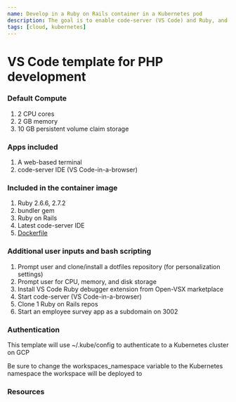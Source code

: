 ```yaml
---
name: Develop in a Ruby on Rails container in a Kubernetes pod
description: The goal is to enable code-server (VS Code) and Ruby, and Ruby on Rails
tags: [cloud, kubernetes]
---
```


# VS Code template for PHP development

### Default Compute
1. 2 CPU cores
1. 2 GB memory
1. 10 GB persistent volume claim storage

### Apps included
1. A web-based terminal
1. code-server IDE (VS Code-in-a-browser)

### Included in the container image
1. Ruby 2.6.6, 2.7.2
1. bundler gem
1. Ruby on Rails
1. Latest code-server IDE
1. [Dockerfile](https://github.com/sharkymark/dockerfiles/tree/main/rbenv/rubymine)

### Additional user inputs and bash scripting
1. Prompt user and clone/install a dotfiles repository (for personalization settings)
1. Prompt user for CPU, memory, and disk storage
1. Install VS Code Ruby debugger extension from Open-VSX marketplace
1. Start code-server (VS Code-in-a-browser)
1. Clone 1 Ruby on Rails repos
1. Start an employee survey app as a subdomain on 3002

### Authentication

This template will use ~/.kube/config to authenticate to a Kubernetes cluster on GCP

Be sure to change the workspaces_namespace variable to the Kubernetes namespace the workspace will be deployed to

### Resources
